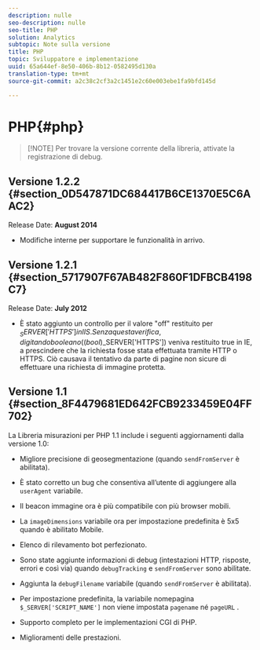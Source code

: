 ```yaml
---
description: nulle
seo-description: nulle
seo-title: PHP
solution: Analytics
subtopic: Note sulla versione
title: PHP
topic: Sviluppatore e implementazione
uuid: 65a644ef-8e50-406b-8b12-0582495d130a
translation-type: tm+mt
source-git-commit: a2c38c2cf3a2c1451e2c60e003ebe1fa9bfd145d

---
```



# PHP{#php}

> [!NOTE] Per trovare la versione corrente della libreria, attivate la registrazione di debug.

## Versione 1.2.2 {#section_0D547871DC684417B6CE1370E5C6AAC2}

Release Date: **August 2014**

* Modifiche interne per supportare le funzionalità in arrivo.

## Versione 1.2.1 {#section_5717907F67AB482F860F1DFBCB4198C7}

Release Date: **July 2012**

* È stato aggiunto un controllo per il valore "off" restituito per $_SERVER['HTTPS'] in IIS. Senza questa verifica, digitando booleano ((bool)$_SERVER['HTTPS']) veniva restituito true in IE, a prescindere che la richiesta fosse stata effettuata tramite HTTP o HTTPS. Ciò causava il tentativo da parte di pagine non sicure di effettuare una richiesta di immagine protetta.

## Versione 1.1 {#section_8F4479681ED642FCB9233459E04FF702}

La Libreria misurazioni per PHP 1.1 include i seguenti aggiornamenti dalla versione 1.0:

* Migliore precisione di geosegmentazione (quando `sendFromServer` è abilitata).
* È stato corretto un bug che consentiva all’utente di aggiungere alla `userAgent` variabile.
* Il beacon immagine ora è più compatibile con più browser mobili.
* La `imageDimensions` variabile ora per impostazione predefinita è 5x5 quando è abilitato Mobile.
* Elenco di rilevamento bot perfezionato.
* Sono state aggiunte informazioni di debug (intestazioni HTTP, risposte, errori e così via) quando `debugTracking` e `sendFromServer` sono abilitate.

* Aggiunta la `debugFilename` variabile (quando `sendFromServer` è abilitata).

* Per impostazione predefinita, la variabile nomepagina `$_SERVER['SCRIPT_NAME']` non viene impostata `pagename` né `pageURL` .

* Supporto completo per le implementazioni CGI di PHP.
* Miglioramenti delle prestazioni.

